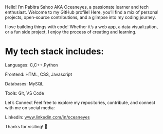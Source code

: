 Hello! I’m Pabitra Sahoo AKA Oceaneyes, a passionate learner and tech enthusiast.
Welcome to my GitHub profile!
Here, you’ll find a mix of personal projects, open-source contributions, and a glimpse into my coding journey.


I love building things with code!
Whether it’s a web app, a data visualization, or a fun side project, I enjoy the process of creating and learning.

# My tech stack includes:

Languages: C,C++,Python


Frontend: HTML, CSS, Javascript 


Databases: MySQL


Tools: Git, VS Code

Let’s Connect
Feel free to explore my repositories, contribute, and connect with me on social media:

LinkedIn: www.linkedin.com/in/oceaneyes


Thanks for visiting! 🚀
